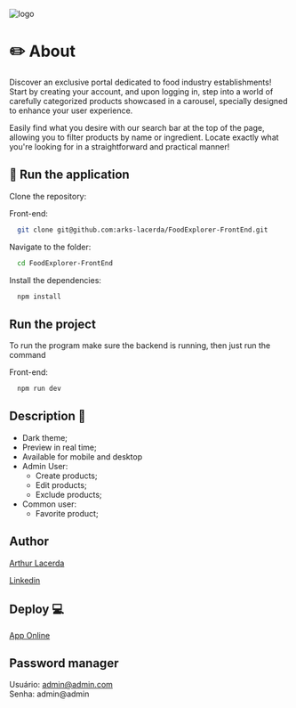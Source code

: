![logo]()

# ✏️ About

Discover an exclusive portal dedicated to food industry establishments! Start by creating your account, and upon logging in, step into a world of carefully categorized products showcased in a carousel, specially designed to enhance your user experience.

Easily find what you desire with our search bar at the top of the page, allowing you to filter products by name or ingredient. Locate exactly what you're looking for in a straightforward and practical manner!

## 🚀 Run the application

Clone the repository:

Front-end:

```bash
  git clone git@github.com:arks-lacerda/FoodExplorer-FrontEnd.git
```

Navigate to the folder:

```bash
  cd FoodExplorer-FrontEnd
```

Install the dependencies:

```bash
  npm install
```

## Run the project

To run the program make sure the backend is running, then just run the command

Front-end:

```bash
  npm run dev
```

## Description 🤖

- Dark theme;
- Preview in real time;
- Available for mobile and desktop
- Admin User:
  - Create products;
  - Edit products;
  - Exclude products;
- Common user:
  - Favorite product;

## Author

[Arthur Lacerda](https://github.com/arks-lacerda)

[ Linkedin ](https://www.linkedin.com/in/arks-lacerda/)

## Deploy 💻

[ App Online ](https://64d2d0200fc1a10254428940--lucky-sunflower-2cc8ef.netlify.app/)

## Password manager

Usuário: admin@admin.com
<br>
Senha: admin@admin
